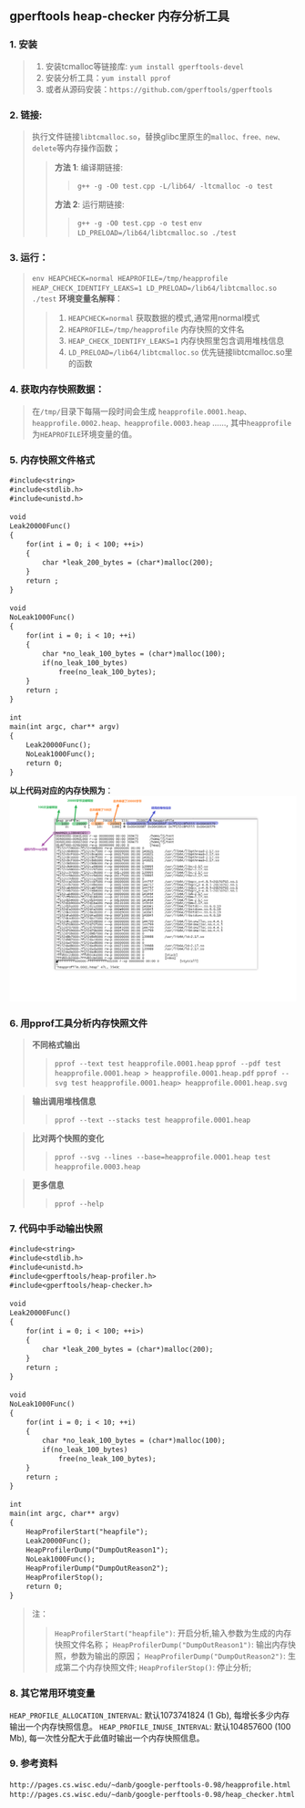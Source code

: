 ## gperftools heap-checker 内存分析工具
### 1. 安装
> 1. 安装tcmalloc等链接库:  ```yum install gperftools-devel```
> 2. 安装分析工具：```yum install pprof```
> 3. 或者从源码安装：```https://github.com/gperftools/gperftools```
### 2. 链接:
> 执行文件链接```libtcmalloc.so```，替换glibc里原生的```malloc、free、new、delete```等内存操作函数；
>>**方法 1**: 编译期链接: 
>>>```g++ -g -O0 test.cpp -L/lib64/ -ltcmalloc -o test```
>>
>>**方法 2**: 运行期链接: 
>>>```g++ -g -O0 test.cpp -o test```
>>>```env LD_PRELOAD=/lib64/libtcmalloc.so ./test```

### 3. 运行：
>```env HEAPCHECK=normal HEAPROFILE=/tmp/heapprofile HEAP_CHECK_IDENTIFY_LEAKS=1 LD_PRELOAD=/lib64/libtcmalloc.so ./test```
>**环境变量名解释**：
>>1. ```HEAPCHECK=normal``` 获取数据的模式,通常用normal模式
>>2. ```HEAPROFILE=/tmp/heapprofile``` 内存快照的文件名
>>3. ```HEAP_CHECK_IDENTIFY_LEAKS=1``` 内存快照里包含调用堆栈信息
>>4. ```LD_PRELOAD=/lib64/libtcmalloc.so``` 优先链接libtcmalloc.so里的函数
### 4. 获取内存快照数据：
>在```/tmp/```目录下每隔一段时间会生成
>```heapprofile.0001.heap、 heapprofile.0002.heap、heapprofile.0003.heap``` ......, 
其中```heapprofile```为```HEAPROFILE```环境变量的值。
### 5. 内存快照文件格式
```
#include<string>
#include<stdlib.h>
#include<unistd.h>

void
Leak20000Func()
{
    for(int i = 0; i < 100; ++i>)
    {
        char *leak_200_bytes = (char*)malloc(200);
    }
    return ;
}

void
NoLeak1000Func()
{
    for(int i = 0; i < 10; ++i)
    {
        char *no_leak_100_bytes = (char*)malloc(100);
        if(no_leak_100_bytes)
            free(no_leak_100_bytes);
    }
    return ;
}

int
main(int argc, char** argv)
{
    Leak20000Func();
    NoLeak1000Func();
    return 0;
}
```
**以上代码对应的内存快照为**：
![](./heapprofile.png)
### 6. 用pprof工具分析内存快照文件
>**不同格式输出**
>>```pprof --text test heapprofile.0001.heap```
>>```pprof --pdf test heapprofile.0001.heap > heapprofile.0001.heap.pdf```
>>```pprof --svg test heapprofile.0001.heap> heapprofile.0001.heap.svg```

>**输出调用堆栈信息**
>>```pprof --text --stacks test heapprofile.0001.heap```

>**比对两个快照的变化**
>>```pprof --svg --lines --base=heapprofile.0001.heap test heapprofile.0003.heap```

>**更多信息**
>>```pprof --help```
### 7. 代码中手动输出快照
```
#include<string>
#include<stdlib.h>
#include<unistd.h>
#include<gperftools/heap-profiler.h>
#include<gperftools/heap-checker.h>

void
Leak20000Func()
{
    for(int i = 0; i < 100; ++i>)
    {
        char *leak_200_bytes = (char*)malloc(200);
    }
    return ;
}

void
NoLeak1000Func()
{
    for(int i = 0; i < 10; ++i)
    {
        char *no_leak_100_bytes = (char*)malloc(100);
        if(no_leak_100_bytes)
            free(no_leak_100_bytes);
    }
    return ;
}

int
main(int argc, char** argv)
{
    HeapProfilerStart("heapfile");
    Leak20000Func();
    HeapProfilerDump("DumpOutReason1");
    NoLeak1000Func();
    HeapProfilerDump("DumpOutReason2");
    HeapProfilerStop();
    return 0;
}
```
> 注：
>>```HeapProfilerStart("heapfile")```: 开启分析,输入参数为生成的内存快照文件名称；
>>```HeapProfilerDump("DumpOutReason1")```: 输出内存快照，参数为输出的原因；
>>```HeapProfilerDump("DumpOutReason2")```: 生成第二个内存快照文件;
>>```HeapProfilerStop()```: 停止分析;

### 8. 其它常用环境变量
```HEAP_PROFILE_ALLOCATION_INTERVAL```: 默认1073741824 (1 Gb), 每增长多少内存输出一个内存快照信息。
```HEAP_PROFILE_INUSE_INTERVAL```: 默认104857600 (100 Mb), 每一次性分配大于此值时输出一个内存快照信息。
### 9. 参考资料
```http://pages.cs.wisc.edu/~danb/google-perftools-0.98/heapprofile.html```
```http://pages.cs.wisc.edu/~danb/google-perftools-0.98/heap_checker.html```